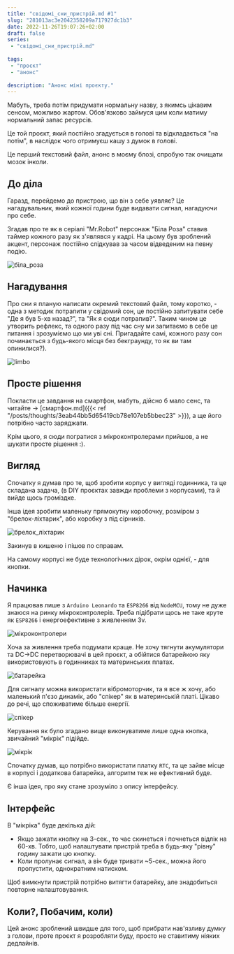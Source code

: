 ```yaml
---
title: "свідомі_сни_пристрій.md #1"
slug: "281013ac3e2042358209a717927dc1b3"
date: 2022-11-26T19:07:26+02:00
draft: false
series:
 - "свідомі_сни_пристрій.md"
 
tags:
 - "проєкт"
 - "анонс"
 
description: "Анонс міні проєкту."
---
```


Мабуть, треба потім придумати нормальну назву, з якимсь цікавим сенсом, можливо жартом. Обов'язково займуся цим коли матиму нормальний запас ресурсів.

Це той проєкт, який постійно згадується в голові та відкладається "на потім", в наслідок чого отримуєш кашу з думок в голові.

Це перший текстовий файл, анонс в моєму блозі, спробую так очищати мозок інколи.

## До діла

Гаразд, перейдемо до пристрою, що він з себе уявляє? Це нагадувальник, який кожної години буде видавати сигнал, нагадуючи про себе.

Згадав про те як в серіалі "Mr.Robot" персонаж "Біла Роза" ставив таймер кожного разу як з'являвся у кадрі. На цьому був зроблений акцент, персонаж постійно слідкував за часом відведеним на певну подію.

![біла_роза](біла_роза.gif)

## Нагадування

Про сни я планую написати окремий текстовий файл, тому коротко, - одна з методик потрапити у свідомий сон, це постійно запитувати себе "Де я був 5-хв назад?", та "Як я сюди потрапив?". Таким чином це утворить рефлекс, та одного разу під час сну ми запитаємо в себе це питання і зрозуміємо що ми уві сні. Пригадайте самі, кожного разу сон починається з будь-якого місця без бекграунду, то як ви там опинилися?).

![limbo](limbo.jpg)

## Просте рішення

Покласти це завдання на смартфон, мабуть, дійсно б мало сенс, та читайте -> [смартфон.md]({{< ref "/posts/thoughts/3eab44bb5d65419cb78e107eb5bbec23" >}}), а ще його потрібно часто заряджати.

Крім цього, я сюди погратися з мікроконтролерами прийшов, а не шукати просте рішення :).

## Вигляд

Спочатку я думав про те, щоб зробити корпус у вигляді годинника, та це складана задача, (в DIY проєктах завжди проблеми з корпусами), та й вийде щось громіздке.

Інша ідея зробити маленьку прямокутну коробочку, розміром з "брелок-ліхтарик", або коробку з під сірників.

![брелок_ліхтарик](брелок_ліхтарик.jpg)

Закинув в кишеню і пішов по справам.

На самому корпусі не буде технологічних дірок, окрім однієї, - для кнопки.

## Начинка

Я працював лише з `Arduino Leonardo` та `ESP8266` від `NodeMCU`, тому не дуже знаюся на ринку мікроконтролерів. Треба підібрати щось не таке круте як `ESP8266` і енергоефективне з живленням 3v.

![мікроконтролери](мікроконтролери.jpg)

Хоча за живлення треба подумати краще. Не хочу тягнути акумулятори та DC->DC перетворювачі в цей проєкт, а обійтися батарейкою яку використовують в годинниках та материнських платах.

![батарейка](батарейка.jpg)

Для сигналу можна використати вібромоторчик, та я  все ж хочу, або маленький п'єзо динамік, або "спікер" як в материнській платі. Цікаво до речі, що споживатиме більше енергії.

![спікер](спікер.jpeg)

Керування як було згадано вище виконуватиме лише одна кнопка, звичайний "мікрік" підійде.

![мікрік](мікрік.jpeg)

Спочатку думав, що потрібно використати платку `RTC`, та це зайве місце в корпусі і додаткова батарейка, алгоритм теж не ефективний буде.

Є інша ідея, про яку стане зрозуміло з опису інтерфейсу.

## Інтерфейс

В "мікріка" буде декілька дій:

 - Якщо зажати кнопку на 3-сек., то час скинеться і почнеться відлік на 60-хв. Тобто, щоб налаштувати пристрій треба в будь-яку "рівну" годину зажати цю кнопку.
 - Коли пролунає сигнал, а він буде тривати ~5-сек., можна його пропустити, однократним натиском.
 
Щоб вимкнути пристрій потрібно витягти батарейку, але знадобиться повторне налаштовування.
 
## Коли?, Побачим, коли)

Цей анонс зроблений швидше для того, щоб прибрати нав'язливу думку з голови, проте проєкт я розробляти буду, просто не ставитиму ніяких дедлайнів.
